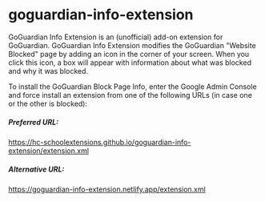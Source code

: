 # goguardian-info-extension

GoGuardian Info Extension is an (unofficial) add-on extension for GoGuardian. GoGuardian Info Extension modifies the GoGuardian "Website Blocked" page by adding an icon in the corner of your screen. When you click this icon, a box will appear with information about what was blocked and why it was blocked. 

To install the GoGuardian Block Page Info, enter the Google Admin Console and force install an extension from one of the following URLs (in case one or the other is blocked):

##### Preferred URL: 
https://hc-schoolextensions.github.io/goguardian-info-extension/extension.xml

##### Alternative URL:
https://goguardian-info-extension.netlify.app/extension.xml
